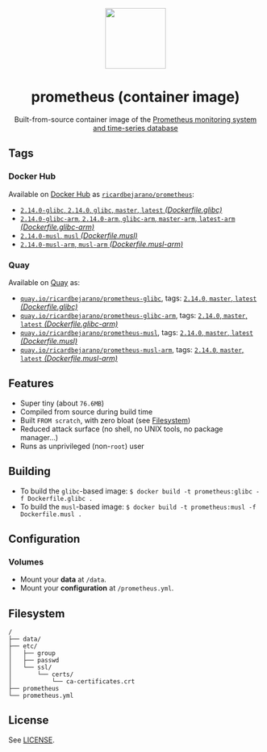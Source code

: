 <p align="center"><img src="https://emojipedia-us.s3.dualstack.us-west-1.amazonaws.com/thumbs/320/apple/198/fire_1f525.png" width="120px"></p>
<h1 align="center">prometheus (container image)</h1>
<p align="center">Built-from-source container image of the <a href="https://prometheus.io">Prometheus monitoring system and time-series database</a></p>


## Tags

### Docker Hub

Available on [Docker Hub](https://hub.docker.com) as [`ricardbejarano/prometheus`](https://hub.docker.com/r/ricardbejarano/prometheus):

- [`2.14.0-glibc`, `2.14.0`, `glibc`, `master`, `latest` *(Dockerfile.glibc)*](https://github.com/ricardbejarano/prometheus/blob/master/Dockerfile.glibc)
- [`2.14.0-glibc-arm`, `2.14.0-arm`, `glibc-arm`, `master-arm`, `latest-arm` *(Dockerfile.glibc-arm)*](https://github.com/ricardbejarano/prometheus/blob/master/Dockerfile.glibc-arm)
- [`2.14.0-musl`, `musl` *(Dockerfile.musl)*](https://github.com/ricardbejarano/prometheus/blob/master/Dockerfile.musl)
- [`2.14.0-musl-arm`, `musl-arm` *(Dockerfile.musl-arm)*](https://github.com/ricardbejarano/prometheus/blob/master/Dockerfile.musl-arm)

### Quay

Available on [Quay](https://quay.io) as:

- [`quay.io/ricardbejarano/prometheus-glibc`](https://quay.io/repository/ricardbejarano/prometheus-glibc), tags: [`2.14.0`, `master`, `latest` *(Dockerfile.glibc)*](https://github.com/ricardbejarano/prometheus/blob/master/Dockerfile.glibc)
- [`quay.io/ricardbejarano/prometheus-glibc-arm`](https://quay.io/repository/ricardbejarano/prometheus-glibc-arm), tags: [`2.14.0`, `master`, `latest` *(Dockerfile.glibc-arm)*](https://github.com/ricardbejarano/prometheus/blob/master/Dockerfile.glibc-arm)
- [`quay.io/ricardbejarano/prometheus-musl`](https://quay.io/repository/ricardbejarano/prometheus-musl), tags: [`2.14.0`, `master`, `latest` *(Dockerfile.musl)*](https://github.com/ricardbejarano/prometheus/blob/master/Dockerfile.musl)
- [`quay.io/ricardbejarano/prometheus-musl-arm`](https://quay.io/repository/ricardbejarano/prometheus-musl-arm), tags: [`2.14.0`, `master`, `latest` *(Dockerfile.musl-arm)*](https://github.com/ricardbejarano/prometheus/blob/master/Dockerfile.musl-arm)


## Features

* Super tiny (about `76.6MB`)
* Compiled from source during build time
* Built `FROM scratch`, with zero bloat (see [Filesystem](#filesystem))
* Reduced attack surface (no shell, no UNIX tools, no package manager...)
* Runs as unprivileged (non-`root`) user


## Building

- To build the `glibc`-based image: `$ docker build -t prometheus:glibc -f Dockerfile.glibc .`
- To build the `musl`-based image: `$ docker build -t prometheus:musl -f Dockerfile.musl .`


## Configuration

### Volumes

- Mount your **data** at `/data`.
- Mount your **configuration** at `/prometheus.yml`.


## Filesystem

```
/
├── data/
├── etc/
│   ├── group
│   ├── passwd
│   └── ssl/
│       └── certs/
│           └── ca-certificates.crt
├── prometheus
└── prometheus.yml
```


## License

See [LICENSE](https://github.com/ricardbejarano/prometheus/blob/master/LICENSE).
